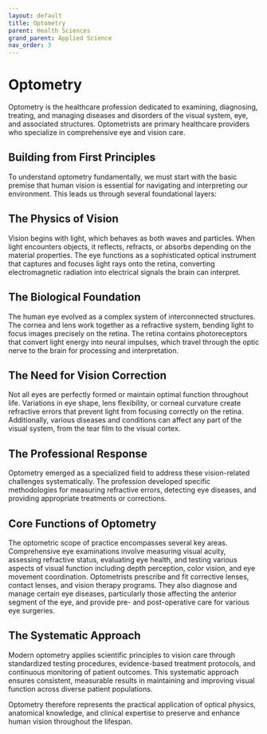 ```yaml
---
layout: default
title: Optometry
parent: Health Sciences
grand_parent: Applied Science
nav_order: 3
---
```


# Optometry

Optometry is the healthcare profession dedicated to examining, diagnosing, treating, and managing diseases and disorders of the visual system, eye, and associated structures. Optometrists are primary healthcare providers who specialize in comprehensive eye and vision care.

## Building from First Principles

To understand optometry fundamentally, we must start with the basic premise that human vision is essential for navigating and interpreting our environment. This leads us through several foundational layers:

## The Physics of Vision

Vision begins with light, which behaves as both waves and particles. When light encounters objects, it reflects, refracts, or absorbs depending on the material properties. The eye functions as a sophisticated optical instrument that captures and focuses light rays onto the retina, converting electromagnetic radiation into electrical signals the brain can interpret.

## The Biological Foundation

The human eye evolved as a complex system of interconnected structures. The cornea and lens work together as a refractive system, bending light to focus images precisely on the retina. The retina contains photoreceptors that convert light energy into neural impulses, which travel through the optic nerve to the brain for processing and interpretation.

## The Need for Vision Correction

Not all eyes are perfectly formed or maintain optimal function throughout life. Variations in eye shape, lens flexibility, or corneal curvature create refractive errors that prevent light from focusing correctly on the retina. Additionally, various diseases and conditions can affect any part of the visual system, from the tear film to the visual cortex.

## The Professional Response

Optometry emerged as a specialized field to address these vision-related challenges systematically. The profession developed specific methodologies for measuring refractive errors, detecting eye diseases, and providing appropriate treatments or corrections.

## Core Functions of Optometry

The optometric scope of practice encompasses several key areas. Comprehensive eye examinations involve measuring visual acuity, assessing refractive status, evaluating eye health, and testing various aspects of visual function including depth perception, color vision, and eye movement coordination. Optometrists prescribe and fit corrective lenses, contact lenses, and vision therapy programs. They also diagnose and manage certain eye diseases, particularly those affecting the anterior segment of the eye, and provide pre- and post-operative care for various eye surgeries.

## The Systematic Approach

Modern optometry applies scientific principles to vision care through standardized testing procedures, evidence-based treatment protocols, and continuous monitoring of patient outcomes. This systematic approach ensures consistent, measurable results in maintaining and improving visual function across diverse patient populations.

Optometry therefore represents the practical application of optical physics, anatomical knowledge, and clinical expertise to preserve and enhance human vision throughout the lifespan.
